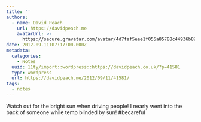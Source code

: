 ```yaml
---
title: ''
authors:
  - name: David Peach
    url: https://davidpeach.me
    avatarUrl: >-
      https://secure.gravatar.com/avatar/4d7faf5eee1f055a85788c44936b8995eaab6dfb004e7854ec747ccb272e91ee?s=96&d=mm&r=g
date: 2012-09-11T07:17:00.000Z
metadata:
  categories:
    - Notes
  uuid: 11ty/import::wordpress::https://davidpeach.co.uk/?p=41581
  type: wordpress
  url: https://davidpeach.me/2012/09/11/41581/
tags:
  - notes
---
```

Watch out for the bright sun when driving people! I nearly went into the back of someone while temp blinded by sun! #becareful